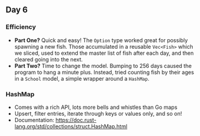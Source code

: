 ## Day 6

### Efficiency
- **Part One?** Quick and easy! The `Option` type worked great for possibly spawning a new fish. Those accumulated in a reusable `Vec<Fish>` which we sliced, used to extend the master list of fish after each day, and then cleared going into the next.
- **Part Two?** Time to change the model. Bumping to 256 days caused the program to hang a minute plus. Instead, tried counting fish by their ages in a `School` model, a simple wrapper around a `HashMap`.

### HashMap
- Comes with a rich API, lots more bells and whistles than Go maps
- Upsert, filter entries, iterate through keys or values only, and so on!
- Documentation: https://doc.rust-lang.org/std/collections/struct.HashMap.html
